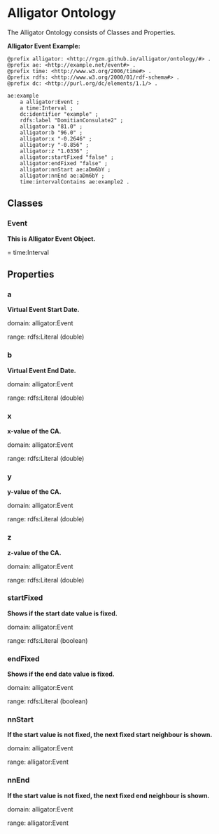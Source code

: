 # Alligator Ontology

The Alligator Ontology consists of Classes and Properties.

**Alligator Event Example:**

```text
@prefix alligator: <http://rgzm.github.io/alligator/ontology/#> .
@prefix ae: <http://example.net/event#> .
@prefix time: <http://www.w3.org/2006/time#> .
@prefix rdfs: <http://www.w3.org/2000/01/rdf-schema#> .
@prefix dc: <http://purl.org/dc/elements/1.1/> .

ae:example
    a alligator:Event ;
    a time:Interval ;
    dc:identifier "example" ;
    rdfs:label "DomitianConsulate2" ;
    alligator:a "81.0" ;
    alligator:b "96.0" ;
    alligator:x "-0.2646" ;
    alligator:y "-0.856" ;
    alligator:z "1.0336" ;
    alligator:startFixed "false" ;
    alligator:endFixed "false" ;
    alligator:nnStart ae:aDm6bY ;
    alligator:nnEnd ae:aDm6bY ;
    time:intervalContains ae:example2 .
```


## Classes

### Event

**This is Alligator Event Object.**

= time:Interval

## Properties

### a

**Virtual Event Start Date.**

domain: alligator:Event

range: rdfs:Literal (double)

### b

**Virtual Event End Date.**

domain: alligator:Event

range: rdfs:Literal (double)

### x

**x-value of the CA.**

domain: alligator:Event

range: rdfs:Literal (double)

### y

**y-value of the CA.**

domain: alligator:Event

range: rdfs:Literal (double)

### z

**z-value of the CA.**

domain: alligator:Event

range: rdfs:Literal (double)

### startFixed

**Shows if the start date value is fixed.**

domain: alligator:Event

range: rdfs:Literal (boolean)

### endFixed

**Shows if the end date value is fixed.**

domain: alligator:Event

range: rdfs:Literal (boolean)

### nnStart

**If the start value is not fixed, the next fixed start neighbour is shown.**

domain: alligator:Event

range: alligator:Event

### nnEnd

**If the start value is not fixed, the next fixed end neighbour is shown.**

domain: alligator:Event

range: alligator:Event
